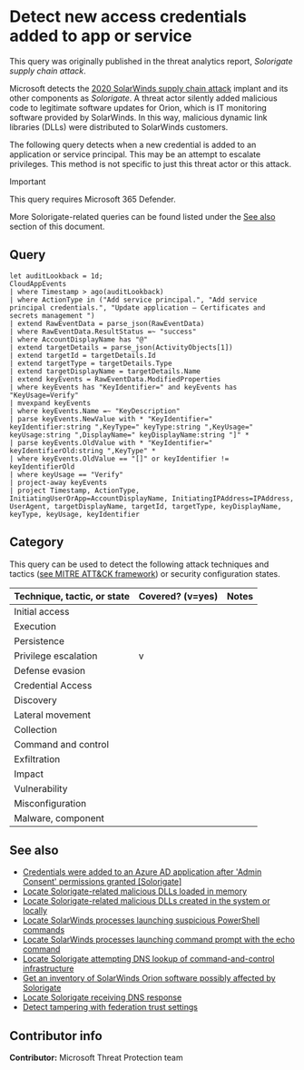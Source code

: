 # Detect new access credentials added to app or service

This query was originally published in the threat analytics report, *Solorigate supply chain attack*.

Microsoft detects the [2020 SolarWinds supply chain attack](https://msrc-blog.microsoft.com/2020/12/13/customer-guidance-on-recent-nation-state-cyber-attacks/) implant and its other components as *Solorigate*. A threat actor silently added malicious code to legitimate software updates for Orion, which is IT monitoring software provided by SolarWinds. In this way, malicious dynamic link libraries (DLLs) were distributed to SolarWinds customers.

The following query detects when a new credential is added to an application or service principal. This may be an attempt to escalate privileges. This method is not specific to just this threat actor or this attack.

> [!IMPORTANT]
> This query requires Microsoft 365 Defender.

More Solorigate-related queries can be found listed under the [See also](#see-also) section of this document.

## Query

```kusto
let auditLookback = 1d;
CloudAppEvents
| where Timestamp > ago(auditLookback)
| where ActionType in ("Add service principal.", "Add service principal credentials.", "Update application – Certificates and secrets management ")
| extend RawEventData = parse_json(RawEventData)
| where RawEventData.ResultStatus =~ "success"
| where AccountDisplayName has "@"
| extend targetDetails = parse_json(ActivityObjects[1])
| extend targetId = targetDetails.Id
| extend targetType = targetDetails.Type
| extend targetDisplayName = targetDetails.Name
| extend keyEvents = RawEventData.ModifiedProperties
| where keyEvents has "KeyIdentifier=" and keyEvents has "KeyUsage=Verify"
| mvexpand keyEvents
| where keyEvents.Name =~ "KeyDescription"
| parse keyEvents.NewValue with * "KeyIdentifier=" keyIdentifier:string ",KeyType=" keyType:string ",KeyUsage=" keyUsage:string ",DisplayName=" keyDisplayName:string "]" *
| parse keyEvents.OldValue with * "KeyIdentifier=" keyIdentifierOld:string ",KeyType" *
| where keyEvents.OldValue == "[]" or keyIdentifier != keyIdentifierOld
| where keyUsage == "Verify"
| project-away keyEvents
| project Timestamp, ActionType, InitiatingUserOrApp=AccountDisplayName, InitiatingIPAddress=IPAddress, UserAgent, targetDisplayName, targetId, targetType, keyDisplayName, keyType, keyUsage, keyIdentifier
```

## Category

This query can be used to detect the following attack techniques and tactics ([see MITRE ATT&CK framework](https://attack.mitre.org/)) or security configuration states.

| Technique, tactic, or state | Covered? (v=yes) | Notes |
|------------------------|----------|-------|
| Initial access |  |  |
| Execution |  |  |
| Persistence |  |  |
| Privilege escalation | v |  |
| Defense evasion |  |  |
| Credential Access |  |  |
| Discovery |  |  |
| Lateral movement |  |  |
| Collection |  |  |
| Command and control |  |  |
| Exfiltration |  |  |
| Impact |  |  |
| Vulnerability |  |  |
| Misconfiguration |  |  |
| Malware, component |  |  |

## See also

* [Credentials were added to an Azure AD application after 'Admin Consent' permissions granted [Solorigate]](../Persistence/CredentialsAddAfterAdminConsentedToApp[Solorigate].md)
* [Locate Solorigate-related malicious DLLs loaded in memory](../Campaigns/solorigate-locate-dll-loaded-in-memory.md)
* [Locate Solorigate-related malicious DLLs created in the system or locally](../Campaigns/solorigate-locate-dll-created-locally.md)
* [Locate SolarWinds processes launching suspicious PowerShell commands](../Campaigns/solorigate-launching-base64-powershell.md)
* [Locate SolarWinds processes launching command prompt with the echo command](../Campaigns/solorigate-launching-cmd-echo.md)
* [Locate Solorigate attempting DNS lookup of command-and-control infrastructure](../Campaigns/solorigate-c2-lookup-from-nonbrowser.md)
* [Get an inventory of SolarWinds Orion software possibly affected by Solorigate](../Campaigns/solorigate-possible-affected-software-orion.md)
* [Locate Solorigate receiving DNS response](../Campaigns/solorigate-c2-lookup-response.md)
* [Detect tampering with federation trust settings](../Defense%20evasion/tampering-w-federation-trust-settings[Solorigate].md)

## Contributor info

**Contributor:** Microsoft Threat Protection team
